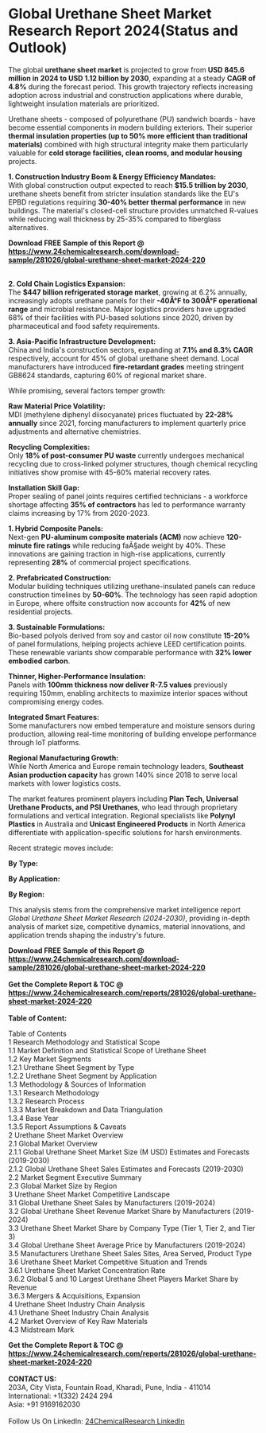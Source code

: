 <h1>Global Urethane Sheet Market Research Report 2024(Status and Outlook)</h1><p>The global <strong>urethane sheet market</strong> is projected to grow from <strong>USD 845.6 million in 2024 to USD 1.12 billion by 2030</strong>, expanding at a steady <strong>CAGR of 4.8%</strong> during the forecast period. This growth trajectory reflects increasing adoption across industrial and construction applications where durable, lightweight insulation materials are prioritized.</p><p>Urethane sheets - composed of polyurethane (PU) sandwich boards - have become essential components in modern building exteriors. Their superior <strong>thermal insulation properties (up to 50% more efficient than traditional materials)</strong> combined with high structural integrity make them particularly valuable for <strong>cold storage facilities, clean rooms, and modular housing</strong> projects.</p><p><strong>1. Construction Industry Boom &amp; Energy Efficiency Mandates:</strong><br>
With global construction output expected to reach <strong>$15.5 trillion by 2030</strong>, urethane sheets benefit from stricter insulation standards like the EU's EPBD regulations requiring <strong>30-40% better thermal performance</strong> in new buildings. The material's closed-cell structure provides unmatched R-values while reducing wall thickness by 25-35% compared to fiberglass alternatives.</p><div><b>Download FREE Sample of this Report @ 
            <a href="https://www.24chemicalresearch.com/download-sample/281026/global-urethane-sheet-market-2024-220">
            https://www.24chemicalresearch.com/download-sample/281026/global-urethane-sheet-market-2024-220</a></b></div><br><p><strong>2. Cold Chain Logistics Expansion:</strong><br>
The <strong>$447 billion refrigerated storage market</strong>, growing at 6.2% annually, increasingly adopts urethane panels for their <strong>-40Â°F to 300Â°F operational range</strong> and microbial resistance. Major logistics providers have upgraded 68% of their facilities with PU-based solutions since 2020, driven by pharmaceutical and food safety requirements.</p><p><strong>3. Asia-Pacific Infrastructure Development:</strong><br>
China and India's construction sectors, expanding at <strong>7.1% and 8.3% CAGR</strong> respectively, account for 45% of global urethane sheet demand. Local manufacturers have introduced <strong>fire-retardant grades</strong> meeting stringent GB8624 standards, capturing 60% of regional market share.</p><p>While promising, several factors temper growth:</p><p><strong>Raw Material Price Volatility:</strong><br>
    MDI (methylene diphenyl diisocyanate) prices fluctuated by <strong>22-28% annually</strong> since 2021, forcing manufacturers to implement quarterly price adjustments and alternative chemistries.</p><p><strong>Recycling Complexities:</strong><br>
    Only <strong>18% of post-consumer PU waste</strong> currently undergoes mechanical recycling due to cross-linked polymer structures, though chemical recycling initiatives show promise with 45-60% material recovery rates.</p><p><strong>Installation Skill Gap:</strong><br>
    Proper sealing of panel joints requires certified technicians - a workforce shortage affecting <strong>35% of contractors</strong> has led to performance warranty claims increasing by 17% from 2020-2023.</p><p><strong>1. Hybrid Composite Panels:</strong><br>
Next-gen <strong>PU-aluminum composite materials (ACM)</strong> now achieve <strong>120-minute fire ratings</strong> while reducing faÃ§ade weight by 40%. These innovations are gaining traction in high-rise applications, currently representing <strong>28%</strong> of commercial project specifications.</p><p><strong>2. Prefabricated Construction:</strong><br>
Modular building techniques utilizing urethane-insulated panels can reduce construction timelines by <strong>50-60%</strong>. The technology has seen rapid adoption in Europe, where offsite construction now accounts for <strong>42%</strong> of new residential projects.</p><p><strong>3. Sustainable Formulations:</strong><br>
Bio-based polyols derived from soy and castor oil now constitute <strong>15-20%</strong> of panel formulations, helping projects achieve LEED certification points. These renewable variants show comparable performance with <strong>32% lower embodied carbon</strong>.</p><p><strong>Thinner, Higher-Performance Insulation:</strong><br>
    Panels with <strong>100mm thickness now deliver R-7.5 values</strong> previously requiring 150mm, enabling architects to maximize interior spaces without compromising energy codes.</p><p><strong>Integrated Smart Features:</strong><br>
    Some manufacturers now embed temperature and moisture sensors during production, allowing real-time monitoring of building envelope performance through IoT platforms.</p><p><strong>Regional Manufacturing Growth:</strong><br>
    While North America and Europe remain technology leaders, <strong>Southeast Asian production capacity</strong> has grown 140% since 2018 to serve local markets with lower logistics costs.</p><p>The market features prominent players including <strong>Plan Tech, Universal Urethane Products, and PSI Urethanes</strong>, who lead through proprietary formulations and vertical integration. Regional specialists like <strong>Polynyl Plastics</strong> in Australia and <strong>Unicast Engineered Products</strong> in North America differentiate with application-specific solutions for harsh environments.</p><p>Recent strategic moves include:</p><p><strong>By Type:</strong></p><p><strong>By Application:</strong></p><p><strong>By Region:</strong></p><p>This analysis stems from the comprehensive market intelligence report <em>Global Urethane Sheet Market Research (2024-2030)</em>, providing in-depth analysis of market size, competitive dynamics, material innovations, and application trends shaping the industry's future.</p><div><b>Download FREE Sample of this Report @ 
            <a href="https://www.24chemicalresearch.com/download-sample/281026/global-urethane-sheet-market-2024-220">
            https://www.24chemicalresearch.com/download-sample/281026/global-urethane-sheet-market-2024-220</a></b></div><br><div><b>Get the Complete Report & TOC @ 
            <a href="https://www.24chemicalresearch.com/reports/281026/global-urethane-sheet-market-2024-220">
            https://www.24chemicalresearch.com/reports/281026/global-urethane-sheet-market-2024-220</a></b></div><br>
            <b>Table of Content:</b><p>Table of Contents<br />
 1 Research Methodology and Statistical Scope<br />
 1.1 Market Definition and Statistical Scope of Urethane Sheet<br />
 1.2 Key Market Segments<br />
 1.2.1 Urethane Sheet Segment by Type<br />
 1.2.2 Urethane Sheet Segment by Application<br />
 1.3 Methodology & Sources of Information<br />
 1.3.1 Research Methodology<br />
 1.3.2 Research Process<br />
 1.3.3 Market Breakdown and Data Triangulation<br />
 1.3.4 Base Year<br />
 1.3.5 Report Assumptions & Caveats<br />
 2 Urethane Sheet Market Overview<br />
 2.1 Global Market Overview<br />
 2.1.1 Global Urethane Sheet Market Size (M USD) Estimates and Forecasts (2019-2030)<br />
 2.1.2 Global Urethane Sheet Sales Estimates and Forecasts (2019-2030)<br />
 2.2 Market Segment Executive Summary<br />
 2.3 Global Market Size by Region<br />
 3 Urethane Sheet Market Competitive Landscape<br />
 3.1 Global Urethane Sheet Sales by Manufacturers (2019-2024)<br />
 3.2 Global Urethane Sheet Revenue Market Share by Manufacturers (2019-2024)<br />
 3.3 Urethane Sheet Market Share by Company Type (Tier 1, Tier 2, and Tier 3)<br />
 3.4 Global Urethane Sheet Average Price by Manufacturers (2019-2024)<br />
 3.5 Manufacturers Urethane Sheet Sales Sites, Area Served, Product Type<br />
 3.6 Urethane Sheet Market Competitive Situation and Trends<br />
 3.6.1 Urethane Sheet Market Concentration Rate<br />
 3.6.2 Global 5 and 10 Largest Urethane Sheet Players Market Share by Revenue<br />
 3.6.3 Mergers & Acquisitions, Expansion<br />
 4 Urethane Sheet Industry Chain Analysis<br />
 4.1 Urethane Sheet Industry Chain Analysis<br />
 4.2 Market Overview of Key Raw Materials<br />
 4.3 Midstream Mark</p><div><b>Get the Complete Report & TOC @ 
            <a href="https://www.24chemicalresearch.com/reports/281026/global-urethane-sheet-market-2024-220">
            https://www.24chemicalresearch.com/reports/281026/global-urethane-sheet-market-2024-220</a></b></div><br><b>CONTACT US:</b><br>
            203A, City Vista, Fountain Road, Kharadi, Pune, India - 411014<br>
            International: +1(332) 2424 294<br>
            Asia: +91 9169162030 <br><br>
            Follow Us On LinkedIn: <a href="https://www.linkedin.com/company/24chemicalresearch/">24ChemicalResearch LinkedIn</a>